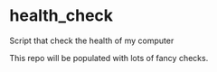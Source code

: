 # health_check
Script that check the health of my computer

This repo will be populated with lots of fancy checks.